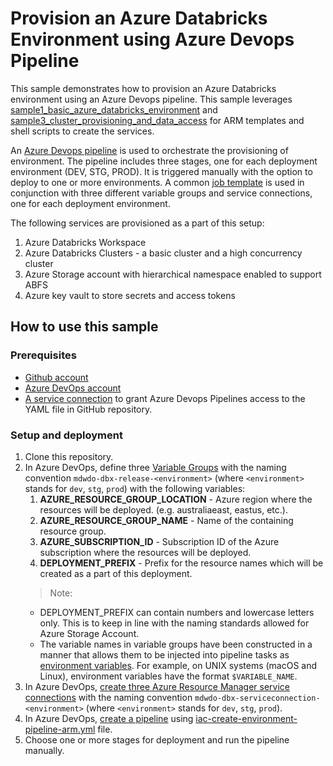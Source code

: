 # Provision an Azure Databricks Environment using Azure Devops Pipeline

This sample demonstrates how to provision an Azure Databricks environment using an Azure Devops pipeline. This sample leverages [sample1_basic_azure_databricks_environment](../../sample1_basic_azure_databricks_environment/README.md) and [sample3_cluster_provisioning_and_data_access](../../sample3_cluster_provisioning_and_data_access/README.md) for ARM templates and shell scripts to create the services.

An [Azure Devops pipeline](iac-create-environment-pipeline-arm.yml) is used to orchestrate the provisioning of environment. The pipeline includes three stages, one for each deployment environment (DEV, STG, PROD). It is triggered manually with the option to deploy to one or more environments. A common [job template](../templates/jobs/deploy-azure-databricks-environment.yml) is used in conjunction with three different variable groups and service connections, one for each deployment environment.

The following services are provisioned as a part of this setup:

   1. Azure Databricks Workspace
   2. Azure Databricks Clusters - a basic cluster and a high concurrency cluster
   3. Azure Storage account with hierarchical namespace enabled to support ABFS
   4. Azure key vault to store secrets and access tokens

## How to use this sample

### Prerequisites

- [Github account](https://github.com/)
- [Azure DevOps account](https://azure.microsoft.com/en-au/services/devops/)
- [A service connection](https://docs.microsoft.com/en-us/azure/devops/pipelines/repos/github?view=azure-devops&tabs=yaml#oauth-authentication) to grant Azure Devops Pipelines access to the YAML file in GitHub repository.

### Setup and deployment

1. Clone this repository.
1. In Azure DevOps, define three [Variable Groups](https://docs.microsoft.com/en-us/azure/devops/pipelines/library/variable-groups?view=azure-devops&tabs=yaml) with the naming convention `mdwdo-dbx-release-<environment>` (where `<environment>` stands for `dev`, `stg`, `prod`) with the following variables:
    1. **AZURE_RESOURCE_GROUP_LOCATION** - Azure region where the resources will be deployed. (e.g. australiaeast, eastus, etc.).
    1. **AZURE_RESOURCE_GROUP_NAME** - Name of the containing resource group.
    1. **AZURE_SUBSCRIPTION_ID** - Subscription ID of the Azure subscription where the resources will be deployed.
    1. **DEPLOYMENT_PREFIX** - Prefix for the resource names which will be created as a part of this deployment.
    > Note:
    - DEPLOYMENT_PREFIX can contain numbers and lowercase letters only. This is to keep in line with the naming standards allowed for Azure Storage Account.
    - The variable names in variable groups have been constructed in a manner that allows them to be injected into pipeline tasks as [environment variables](https://docs.microsoft.com/en-us/azure/devops/pipelines/process/variables?view=azure-devops&tabs=yaml%2Cbatch#environment-variables). For example, on UNIX systems (macOS and Linux), environment variables have the format `$VARIABLE_NAME`.
1. In Azure DevOps, [create three Azure Resource Manager service connections](https://docs.microsoft.com/en-us/azure/devops/pipelines/library/connect-to-azure?view=azure-devops) with the naming convention `mdwdo-dbx-serviceconnection-<environment>` (where `<environment>` stands for `dev`, `stg`, `prod`).
1. In Azure DevOps, [create a pipeline](https://docs.microsoft.com/en-us/azure/devops/pipelines/create-first-pipeline?view=azure-devops&tabs=java%2Ctfs-2018-2%2Cbrowser) using [iac-create-environment-pipeline-arm.yml](iac-create-environment-pipeline-arm.yml) file.
1. Choose one or more stages for deployment and run the pipeline manually.
